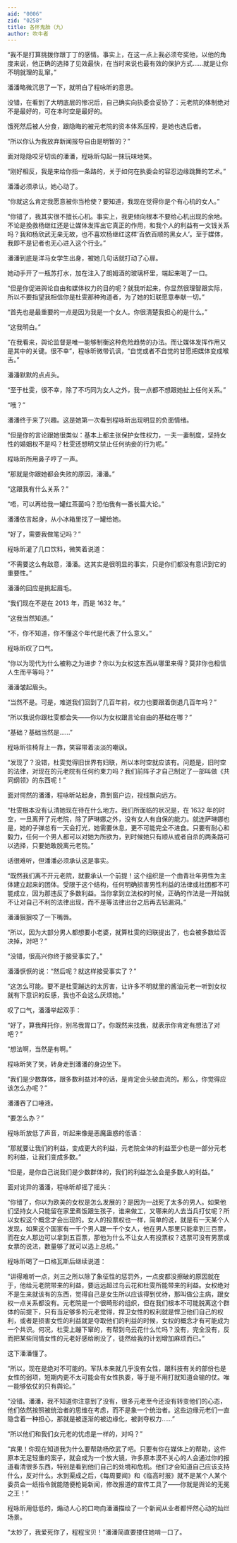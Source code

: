 ```yaml
---
aid: "0006"
zid: "0258"
title: 各怀鬼胎（九）
author: 吹牛者
---
```


“我不是打算挑拨你跟丁丁的感情。事实上，在这一点上我必须夸奖他，以他的角度来说，他正确的选择了见效最快，在当时来说也最有效的保护方式……就是让你不明就理的乱窜。”

潘潘略微沉思了一下，就明白了程咏昕的意思。

没错，在看到了大明底层的惨况后，自己确实向执委会妥协了：元老院的体制绝对不是最好的，可在本时空是最好的。

饿死然后被人分食，跟隐晦的被元老院的资本体系压榨，是她也选后者。

“所以你认为我放弃新闻报导自由是明智的？”

面对隐隐咬牙切齿的潘潘，程咏昕勾起一抹玩味地笑。

“刚好相反，我是来给你指一条路的，关于如何在执委会的容忍边缘跳舞的艺术。”

潘潘必须承认，她心动了。

“你就这么肯定我愿意被你当枪使？要知道，我现在觉得你是个有心机的女人。”

“你错了，我其实很不擅长心机。事实上，我更倾向根本不要给心机出现的余地。不论是挽救杨继红还是让媒体发挥出它真正的作用，和我个人的利益有一文钱关系吗？我和杨欣武无亲无故，也不喜欢杨继红这样‘百依百顺的黑女人’。至于媒体，我即不是记者也无心进入这个行业。”

潘潘到底是洋马女学生出身，被她几句话就打动了心扉。

她动手开了一瓶苏打水，加在注入了朗姆酒的玻璃杯里，端起来喝了一口。

“但是你促进舆论自由和媒体权力的目的呢？就我听起来，你显然很理智跟实际，所以不要指望我相信你是杜雯那种殉道者，为了她的妇联愿意奉献一切。”

“首先也是最重要的一点是因为我是一个女人。你很清楚我担心的是什么。”

“这我明白。”

“在我看来，舆论监督是唯一能够制衡这种危险趋势的办法。而让媒体发挥作用又是其中的关键。很不幸”，程咏昕微带讥讽，“自觉或者不自觉的甘愿把媒体变成喉舌。”

潘潘默默的点点头。

“至于杜雯，很不幸，除了不巧同为女人之外，我一点都不想跟她扯上任何关系。”

“哦？”

潘潘终于来了兴趣。这是她第一次看到程咏昕出现明显的负面情绪。

“但是你的言论跟她很类似：基本上都主张保护女性权力，一夫一妻制度，坚持女性的婚姻权不是吗？杜雯还想明文禁止任何纳妾的行为呢。”

程咏昕所用鼻子哼了一声。

“那就是你跟她都会失败的原因，潘潘。”

“这跟我有什么关系？”

“唔，可以再给我一罐红茶菌吗？恐怕我有一番长篇大论。”

潘潘依言起身，从小冰箱里找了一罐给她。

“好了，需要我做笔记吗？”

程咏昕灌了几口饮料，微笑着说道：

“不需要这么有敌意，潘潘。这其实是很明显的事实，只是你们都没有意识到它的重要性。”

潘潘的回应是挑起眉毛。

“我们现在不是在 2013 年，而是 1632 年。”

“这我当然知道。”

“不，你不知道，你不懂这个年代是代表了什么意义。”

程咏昕叹了口气。

“你以为现代为什么被称之为进步？你以为女权这东西从哪里来得？莫非你也相信人生而平等吗？”

潘潘皱起眉头。

“当然不是。可是，难道我们回到了几百年前，权力也要跟着倒退几百年吗？”

“所以我说你跟杜雯都会失——你以为女权跟言论自由的基础在哪？”

“基础？基础当然是……”

程咏昕往椅背上一靠，笑容带着淡淡的嘲讽。

“发现了？没错，杜雯觉得旧世界有妇联，所以本时空就应该有。问题是，旧时空的法律，对现在的元老院有任何约束力吗？我们前阵子才自己制定了一部叫做《共同纲领》的东西呢！”

面对愕然的潘潘，程咏昕站起身，靠到窗户边，视线飘向远方。

“杜雯根本没有认清她现在待在什么地方。我们所面临的状况是，在 1632 年的时空，一旦离开了元老院，除了萨琳娜之外，没有女人有自保的能力。就连萨琳娜也是，她的子弹总有一天会打光，她需要休息，更不可能完全不进食。只要有耐心和毅力，任何一个男人都可以对她为所欲为，到时候她只有顺从或者自杀的两条路可以选择，只要她敢脱离元老院。”

话很难听，但潘潘必须承认这是事实。

“既然我们离不开元老院，就要承认一个前提！这个组织是一个由青壮年男性为主体建立起来的团体。受限于这个结构，任何明确损害男性利益的法律或社团都不可能成立，因为那违反了多数利益。当你拿到立法权的时候，正确的作法是一开始就不让对自己不利的法律出现，而不是等法律出台之后再去钻漏洞。”

潘潘狠狠咬了一下嘴唇。

“所以，因为大部分男人都想要小老婆，就算杜雯的妇联提出了，也会被多数给否决掉，对吧？”

“没错，很高兴你终于接受事实了。”

潘潘恹恹的说：“然后呢？就这样接受事实了？”

“这怎么可能。要不是杜雯蹦达的太厉害，让许多不明就里的酱油元老一听到女权就有下意识的反感，我也不会这么厌烦她。”

叹了口气，潘潘举起双手：

“好了，算我拜托你，别吊我胃口了。你既然来找我，就表示你肯定有想法了对吧？”

“想法啊，当然是有啊。”

程咏昕笑了笑，转身走到潘潘的身边坐下。

“我们是少数群体，跟多数利益对冲的话，是肯定会头破血流的。那么，你觉得应该怎么办呢？”

潘潘吞了口唾液。

“要怎么办？”

程咏昕放低了声音，听起来像是恶魔蛊惑的低语：

“那就要让我们的利益，变成更大的利益，元老院全体的利益至少也是一部分元老的利益，让我们变成多数。”

“但是，是你自己说我们是少数群体的，我们的利益怎么会是多数人的利益。”

面对诧异的潘潘，程咏昕却摇了摇头：

“你错了，你以为欧美的女权是怎么发展的？是因为一战死了太多的男人。如果他们坚持女人只能留在家里煮饭跟生孩子，谁来做工，又哪来的人去当兵打仗呢？所以女权这个概念才会出现的。女人的投票权也一样，简单的说，就是有一天某个人发现，如果这个国家有一千个男人跟一千个女人，他在男人那里只能拿到三百票，而在女人那边可以拿到五百票，那他为什么不让女人有投票权？选票可没有男票或女票的说法，数量够了就可以选上总统。”

程咏昕喝了一口格瓦斯后继续说道：

“讲得难听一点，刘三之所以除了象征性的惩罚外，一点皮都没擦破的原因就在于，他给元老院带来的利益，要远远超过乌云花和杜雯所能带来的利益。女权绝对不是生来就该有的东西，觉得自己是女生所以应该得到优待，那叫做公主病，跟女权一点关系都没有。元老院是一个很畸形的组织，但在我们根本不可能脱离这个群体的前提下，只有当足够多的元老觉得，捍卫女性的权利就是悍卫他们自己的权利，或者是损害女性的利益就是夺取他们的利益的时候，女权的概念才有可能成为一个共识。何况，杜雯上蹦下窜的，有帮到乌云花什么忙吗？没有，完全没有，反而把某些同情女性的元老好感给刷没了，徒然给我的计划增加麻烦而已。”

这下潘潘懂了。

“所以，现在是绝对不可能的。军队本来就几乎没有女性，跟科技有关的部份也是女性的弱项，短期内更不太可能会有女性执委，等于是不用打就知道会输的仗。唯一能够依仗的只有舆论。”

“没错。潘潘，我不知道你注意到了没有，很多元老至今还没有转变他们的心态，他们依然按照被统治者的思维在考虑，而不是象一个统治者。这些边缘元老们一直隐含着一种担心，那就是被逐渐的被边缘化，被剥夺权力……”

“所以他们和我们女元老的忧虑是一样的，对吗？”

“宾果！你现在知道我为什么要帮助杨欣武了吧。只要有你在媒体上的帮助，这件原本无足轻重的案子，就会成为一个放大镜，许多原本漠不关心的人会通过你的报道看清很多东西，特别是看到他们自己的处境和危机。他们才会知道自己应该支持什么，反对什么。水到渠成之后，《每周要闻》和《临高时报》就不是某个人某个委员会一纸指令就能随便枪毙新闻，修改报道的宣传工具了——你就是舆论的无冕之王！”

程咏昕用低低的，煽动人心的口吻向潘潘描绘了一个新闻从业者都怦然心动的灿烂场景。

“太妙了，我爱死你了，程程宝贝！”潘潘简直要搂住她啃一口了。
